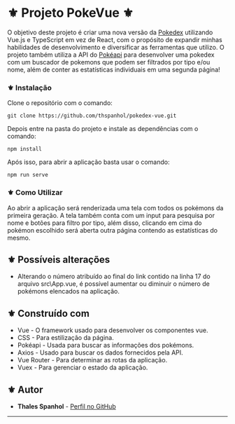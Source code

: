 # ⚜️ Projeto PokeVue ⚜️

O objetivo deste projeto é criar uma nova versão da [Pokedex](https://github.com/thspanhol/pokedex) utilizando Vue.js e TypeScript em vez de React, com o propósito de expandir minhas habilidades de desenvolvimento e diversificar as ferramentas que utilizo. O projeto também utiliza a API do [Pokéapi](pokeapi.co) para desenvolver uma pokedex com um buscador de pokemons que podem ser filtrados por tipo e/ou nome, além de conter as estatísticas individuais em uma segunda página!

### ⚜️ Instalação

Clone o repositório com o comando:
```
git clone https://github.com/thspanhol/pokedex-vue.git
```

Depois entre na pasta do projeto e instale as dependências com o comando:
```
npm install
```

Após isso, para abrir a aplicação basta usar o comando:
```
npm run serve
```
### ⚜️ Como Utilizar

Ao abrir a aplicação será renderizada uma tela com todos os pokémons da primeira geração. A tela também conta com um input para pesquisa por nome e botões para filtro por tipo, além disso, clicando em cima do pokémon escolhido será aberta outra página contendo as estatísticas do mesmo.

## ⚜️ Possíveis alterações

* Alterando o número atribuído ao final do link contido na linha 17 do arquivo src\App.vue, é possível aumentar ou diminuir o número de pokémons elencados na aplicação.

## ⚜️ Construído com

* Vue - O framework usado para desenvolver os componentes vue.
* CSS - Para estilização da página.
* Pokéapi - Usada para buscar as informações dos pokémons.
* Axios - Usado para buscar os dados fornecidos pela API.
* Vue Router - Para determinar as rotas da aplicação.
* Vuex - Para gerenciar o estado da aplicação.

## ⚜️ Autor

* **Thales Spanhol** - [Perfil no GitHub](https://github.com/thspanhol)

---

